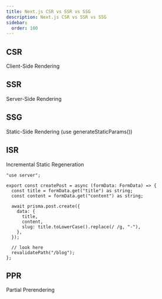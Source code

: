 ```yaml
---
title: Next.js CSR vs SSR vs SSG
description: Next.js CSR vs SSR vs SSG
sidebar:
  order: 100
---
```


## CSR

Client-Side Rendering

## SSR

Server-Side Rendering

## SSG

Static-Side Rendering (use generateStaticParams())

## ISR

Incremental Static Regeneration

```tsx
"use server";

export const createPost = async (formData: FormData) => {
  const title = formData.get("title") as string;
  const content = formData.get("content") as string;

  await prisma.post.create({
    data: {
      title,
      content,
      slug: title.toLowerCase().replace(/ /g, "-"),
    },
  });

  // look here
  revalidatePath("/blog");
};
```

## PPR

Partial Prerendering
